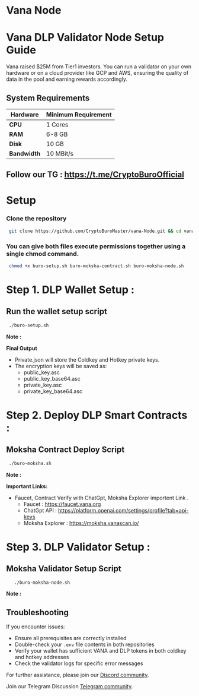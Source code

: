 # Vana Node

# Vana DLP Validator Node Setup Guide

Vana raised $25M from Tier1 investors. You can run a validator on your own hardware or on a cloud provider like GCP and AWS, ensuring the quality of data in the pool and earning rewards accordingly.


## System Requirements

| **Hardware** | **Minimum Requirement** |
|--------------|-------------------------|
| **CPU**      | 1 Cores                 |
| **RAM**      | 6-8 GB                  |
| **Disk**     | 10 GB                   |
| **Bandwidth**| 10 MBit/s               |



## Follow our TG : https://t.me/CryptoBuroOfficial


# Setup

 ### Clone the repository

  ```bash
   git clone https://github.com/CryptoBuroMaster/vana-Node.git && cd vana-Node
  ```


 ### You can give both files execute permissions together using a single chmod command.

  ```bash
   chmod +x buro-setup.sh buro-moksha-contract.sh buro-moksha-node.sh
  ```


# Step 1. DLP Wallet Setup :
 ## Run the wallet setup script 
 
  ```bash
   ./buro-setup.sh
  ```


**Note :**


**Final Output**

- Private.json will store the Coldkey and Hotkey private keys.
- The encryption keys will be saved as:
  - public_key.asc
  - public_key_base64.asc
  - private_key.asc
  - private_key_base64.asc





# Step 2. Deploy DLP Smart Contracts :
 ## Moksha Contract Deploy Script 
 
  ```bash
   ./buro-moksha.sh
  ```

**Note :**

**Important Links:**

- Faucet, Contract Verify with ChatGpt, Moksha Explorer importent Link .
  - Faucet : https://faucet.vana.org
  - ChatGpt API : https://platform.openai.com/settings/profile?tab=api-keys
  - Moksha Explorer : https://moksha.vanascan.io/
 

# Step 3. DLP Validator Setup :
 ##  Moksha Validator Setup Script


```bash
   ./buro-moksha-node.sh
  ```

**Note :**









## Troubleshooting

If you encounter issues:
- Ensure all prerequisites are correctly installed
- Double-check your `.env` file contents in both repositories
- Verify your wallet has sufficient VANA and DLP tokens in both coldkey and hotkey addresses
- Check the validator logs for specific error messages

For further assistance, please join our [Discord community](https://discord.com/invite/Wv2vtBazMR).


Join our Telegram Discussion [Telegram community](https://t.me/BuroGroupChat).


